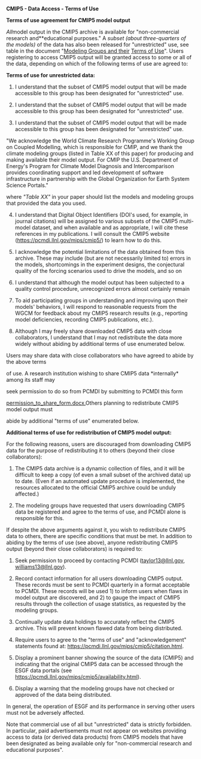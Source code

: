 **CMIP5 - Data Access - Terms of Use**

**Terms of use agreement for CMIP5 model output**



*All*model output in the CMIP5 archive is available for "non-commercial
research and**educational purposes." A *subset (about three-quarters of
the models)* of the data has also been released for "unrestricted" use,
see table in the document "[Modeling Groups and
their](https://pcmdi.llnl.gov/mips/cmip5/docs/CMIP5_modeling_groups.pdf?id=95)
[Terms of
Use](https://pcmdi.llnl.gov/mips/cmip5/docs/CMIP5_modeling_groups.pdf?id=95)".
Users registering to access CMIP5 output will be granted access to some
or all of the data, depending on which of the following terms of use are
agreed to:


**Terms of use for unrestricted data:**


1.  I understand that the subset of CMIP5 model output that will be made accessible to this group has been designated for "unrestricted" use.


2.  I understand that the subset of CMIP5 model output that will be made accessible to this group has been designated for "unrestricted" use.


3.  I understand that the subset of CMIP5 model output that will be made accessible to this group has been designated for "unrestricted" use.



"We acknowledge the World Climate Research Programme's Working Group on
Coupled Modelling, which is responsible for CMIP, and we thank the
climate modeling groups (listed in Table XX of this paper) for producing
and making available their model output. For CMIP the U.S. Department of
Energy's Program for Climate Model Diagnosis and Intercomparison
provides coordinating support and led development of software
infrastructure in partnership with the Global Organization for Earth
System Science Portals."



where *"Table XX"* in your paper should list the models and modeling
groups that provided the data you used.



4.  I understand that Digital Object Identifiers (DOI's used, for example, in journal citations) will be assigned to various subsets of the CMIP5 multi-model dataset, and when available and as appropriate, I will cite these references in my publications. I will consult the CMIP5 website (https://pcmdi.llnl.gov/mips/cmip5/) to learn how to do this.



4.  I acknowledge the potential limitations of the data obtained from this archive. These may include (but are not necessarily limited to) errors in the models, shortcomings in the experiment designs, the conjectural quality of the forcing scenarios used to drive the models, and so on



4.  I  understand that although the model output has been subjected to a quality control procedure, unrecognized errors almost certainly remain



4.  To aid participating groups in understanding and improving upon their models' behaviors, I will respond to reasonable requests from the WGCM for feedback about my CMIP5 research results (e.g., reporting model deficiencies, recording CMIP5 publications, etc.).



4. Although I may freely share downloaded CMIP5 data with close collaborators, I understand that I may not redistribute the data more widely without abiding by additional terms of use enumerated below. 



Users may share data with close collaborators who have agreed to abide
by the above terms

of use. A research institution wishing to share CMIP5 data
\*internally\* among its staff may

seek permission to do so from PCMDI by submitting to PCMDI this form

[permission\_to\_share\_form.docx.](https://pcmdi.llnl.gov/mips/cmip5/docs/permission_to_share_form.docx)Others
planning to redistribute CMIP5 model output must

abide by additional "terms of use" enumerated below.



**Additional terms of use for redistribution of CMIP5 model
output:**


For the following reasons, users are discouraged from downloading CMIP5
data for the purpose of redistributing it to others (beyond their close
collaborators):


1.  The CMIP5 data archive is a dynamic collection of files, and it will be difficult to keep a copy (of even a small subset of the archived data) up to date. (Even if an automated update procedure is implemented, the resources allocated to the official CMIP5 archive could be unduly affected.)


2.  The modeling groups have requested that users downloading CMIP5 data be registered and agree to the terms of use, and PCMDI alone is responsible for this.


If despite the above arguments against it, you wish to redistribute
CMIP5 data to others, there are specific conditions that must be met. In
addition to abiding by the terms of use (see above), anyone
redistributing CMIP5 output (beyond their close collaborators) is
required to:


1.  Seek permission to proceed by contacting PCMDI (taylor13@llnl.gov, williams13@llnl.gov).


2.  Record contact information for all users downloading CMIP5 output. These records must be sent to PCMDI quarterly in a format acceptable to PCMDI. These records will be used 1) to inform users when flaws in model output are discovered, and 2) to gauge the impact of CMIP5 results through the collection of usage statistics, as requested by the modeling groups.



3.  Continually update data holdings to accurately reflect the CMIP5 archive. This will prevent known flawed data from being distributed.


4.  Require users to agree to the "terms of use" and "acknowledgement" statements found at: https://pcmdi.llnl.gov/mips/cmip5/citation.html.



5.  Display a prominent banner showing the source of the data (CMIP5) and indicating that the original CMIP5 data can be accessed through the ESGF data portals (see https://pcmdi.llnl.gov/mips/cmip5/availability.html).


6.  Display a warning that the modeling groups have not checked or approved of the data being distributed.


In general, the operation of ESGF and its performance in serving other
users must not be adversely affected.


Note that commercial use of all but "unrestricted" data is strictly
forbidden. In particular, paid advertisements must not appear on
websites providing access to data (or derived data products) from CMIP5
models that have been designated as being available only for
"non-commercial research and educational purposes".
